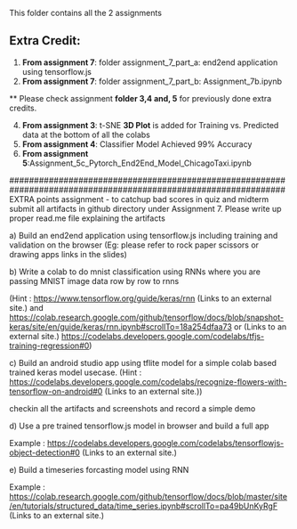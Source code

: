 
This folder contains all the 2 assignments

## Extra Credit:
1. **From assignment 7**: folder assignment_7_part_a: end2end application using tensorflow.js
2. **From assignment 7**: folder assignment_7_part_b: Assignment_7b.ipynb

** Please check assignment **folder 3,4 and, 5** for previously done extra credits.

4. **From assignment 3**: t-SNE **3D Plot** is added for Training vs. Predicted data at the bottom of all the colabs
5. **From assignment 4**: Classifier Model Achieved 99% Accuracy
6. **From assignment 5**:Assignment_5c_Pytorch_End2End_Model_ChicagoTaxi.ipynb


 
################################################################################################################
EXTRA points assignment - to catchup bad scores in quiz and midterm 
submit all artifacts in github directory under Assignment 7. Please write up proper read.me file explaining the artifacts

 

a) Build an end2end application using tensorflow.js including training and validation on the browser (Eg: please refer to rock paper scissors or drawing apps links in the slides)

 

b) Write a colab to do mnist classification using RNNs where you are passing MNIST image data row by row to rnns

(Hint : https://www.tensorflow.org/guide/keras/rnn (Links to an external site.) and https://colab.research.google.com/github/tensorflow/docs/blob/snapshot-keras/site/en/guide/keras/rnn.ipynb#scrollTo=18a254dfaa73 or  (Links to an external site.)   https://codelabs.developers.google.com/codelabs/tfjs-training-regression#0) 

 

 

c)  Build an android studio app using tflite model  for a simple colab based trained keras model usecase.  (Hint : https://codelabs.developers.google.com/codelabs/recognize-flowers-with-tensorflow-on-android#0 (Links to an external site.)) 

checkin all the artifacts and screenshots and record a simple demo 

 

d) Use a pre trained tensorflow.js model in browser and build a full app

Example : https://codelabs.developers.google.com/codelabs/tensorflowjs-object-detection#0 (Links to an external site.)

e) Build a timeseries forcasting model using RNN

 

Example : https://colab.research.google.com/github/tensorflow/docs/blob/master/site/en/tutorials/structured_data/time_series.ipynb#scrollTo=pa49bUnKyRgF (Links to an external site.)

 

 

 

